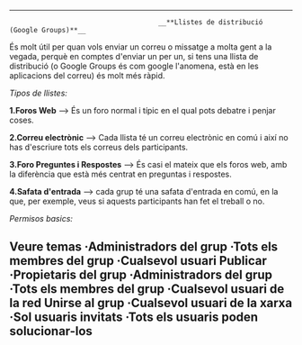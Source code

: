------------------------------------------------------------------------------------------------------------------------------------------
                                         __**Llistes de distribució (Google Groups)**__

És molt útil per quan vols enviar un correu o missatge a molta gent a la vegada, perquè en comptes d'enviar un per un, si tens una llista de distribució (o Google Groups és com google l'anomena, està en les aplicacions del correu) és molt més ràpid. 

*Tipos de llistes:*

**1.Foros Web** --> És un foro normal i típic en el qual pots debatre i penjar coses.

**2.Correu electrònic** --> Cada llista té un correu electrònic en comú i així no has d'escriure tots els correus dels participants.

**3.Foro Preguntes i Respostes** --> És casi el mateix que els foros web, amb la diferència que està més centrat en preguntas i respostes.

**4.Safata d'entrada** --> cada grup té una safata d'entrada en comú, en la que, per exemple, veus si aquests participants han fet el treball o no. 

*Permisos basics:*

**Veure temas**
       ·Administradors del grup
       ·Tots els membres del grup
       ·Cualsevol usuari
**Publicar**
       ·Propietaris del grup
       ·Administradors del grup
       ·Tots els membres del grup
       ·Cualsevol usuari de la red
**Unirse al grup**
       ·Cualsevol usuari de la xarxa
       ·Sol usuaris invitats
       ·Tots els usuaris poden solucionar-los
------------------------------------------------------------------------------------------------------------------------------------------

